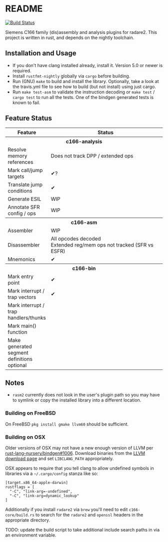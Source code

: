 # README

[![Build Status](https://travis-ci.com/inferiorhumanorgans/r2-c166.svg?branch=master)](https://travis-ci.com/inferiorhumanorgans/r2-c166)

Siemens C166 family (dis)assembly and analysis plugins for radare2.  This project is written in rust, and depends on the nightly
toolchain.

## Installation and Usage

* If you don't have clang installed already, install it.  Version 5.0 or newer is required.
* Install `rustfmt-nightly` globally via `cargo` before building.
* Run (GNU) `make` to build and install the library.  Optionally, take a look at the travis.yml file to see how to build (but not install) using just cargo.
* Run `make test-asm` to validate the instruction decoding or `make test` / `cargo test` to run all the tests.  One of the bindgen generated tests is known to fail.

## Feature Status

<table width=85%>
  <thead>
    <tr>
      <th width=25%>Feature</th>
      <th>Status</th>
    </tr>
  </thead>

  <tbody>
    <tr>
      <th colspan=2>c166-analysis</th>
    </tr>
    <tr>
      <td>Resolve memory references</td>
      <td>Does not track DPP / extended ops</td>
    </tr>
    <tr>
      <td>Mark call/jump targets</td>
      <td>✔?</td>
    </tr>
    <tr>
      <td>Translate jump conditions</td>
      <td>✔</td>
    </tr>
    <tr>
      <td>Generate ESIL</td>
      <td>WIP</td>
    </tr>
    <tr>
      <td>Annotate SFR config / ops</td>
      <td>WIP</td>
    </tr>
  </tbody>

  <tbody>
    <tr>
      <th colspan=2>c166-asm</th>
    </tr>
    <tr>
      <td>Assembler</td>
      <td>WIP</td>
    </tr>
    <tr>
      <td>Disassembler</td>
      <td>All opcodes decoded<br>Extended reg/mem ops not tracked (SFR vs ESFR)</td>
    </tr>
    <tr>
      <td>Mnemonics</td>
      <td>✔</td>
    </tr>
  </tbody>

  <tbody>
    <tr>
      <th colspan=2>c166-bin</th>
    </tr>
    <tr>
      <td>Mark entry point</td>
      <td>✔</td>
    </tr>
    <tr>
      <td>Mark interrupt / trap vectors</td>
      <td>✔</td>
    </tr>
    <tr>
      <td>Mark interrupt / trap handlers/thunks</td>
      <td></td>
    </tr>
    <tr>
      <td>Mark main() function</td>
      <td></td>
    </tr>
    <tr>
      <td>Make generated segment definitions optional</td>
      <td></td>
    </tr>
  </tbody>

  <tbody>
</table>

## Notes

* `rasm2` currently does not look in the user's plugin path so you may have to symlink or copy the installed library into a different location.

### Building on FreeBSD

On FreeBSD `pkg install gmake llvm60` should be sufficient.

### Building on OSX

Older versions of OSX may not have a new enough version of LLVM per [rust-lang-nursery/bindgen#1006](https://github.com/rust-lang-nursery/rust-bindgen/issues/1006).  Download binaries from the [LLVM download page](http://releases.llvm.org/download.html) and set `LIBCLANG_PATH` appropriately.

OSX appears to require that you tell clang to allow undefined symbols in libraries via a `~/.cargo/config` stanza like so:

```
[target.x86_64-apple-darwin]
rustflags = [
  "-C", "link-arg=-undefined",
  "-C", "link-arg=dynamic_lookup"
]
```

Additionally if you install `radare2` via `brew` you'll need to edit `c166-core/build.rs` to search for the `radare2` and `openssl` headers in the appropriate directory.

TODO: update the build script to take additional include search paths in via an environment variable.
